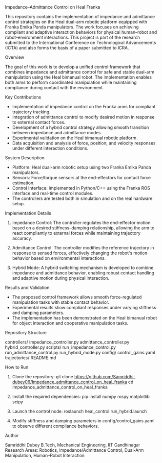 Impedance–Admittance Control on Heal Franka

This repository contains the implementation of impedance and admittance control strategies on the Heal dual-arm robotic platform equipped with Franka Emika Panda manipulators. The work focuses on achieving compliant and adaptive interaction behaviors for physical human–robot and robot–environment interactions. This project is part of the research submitted to the International Conference on Technological Advancements (ICTA) and also forms the basis of a paper submitted to ICRA.

Overview

The goal of this work is to develop a unified control framework that combines impedance and admittance control for safe and stable dual-arm manipulation using the Heal bimanual robot. The implementation enables both arms to perform coordinated manipulation while maintaining compliance during contact with the environment.

Key Contributions
- Implementation of impedance control on the Franka arms for compliant trajectory tracking.
- Integration of admittance control to modify desired motion in response to external contact forces.
- Development of a hybrid control strategy allowing smooth transition between impedance and admittance modes.
- Experimental validation on the Heal bimanual robotic platform.
- Data acquisition and analysis of force, position, and velocity responses under different interaction conditions.

System Description

- Platform: Heal dual-arm robotic setup using two Franka Emika Panda manipulators.
- Sensors: Force/torque sensors at the end-effectors for contact force estimation.
- Control Interface: Implemented in Python/C++ using the Franka ROS interface and real-time control modules.
- The controllers are tested both in simulation and on the real hardware setup.

Implementation Details

1. Impedance Control: 
   The controller regulates the end-effector motion based on a desired stiffness–damping relationship, allowing the arm to react compliantly to external forces while maintaining trajectory accuracy.

2. Admittance Control:
   The controller modifies the reference trajectory in response to sensed forces, effectively changing the robot's motion behavior based on environmental interactions.

3. Hybrid Mode:
   A hybrid switching mechanism is developed to combine impedance and admittance behavior, enabling robust contact handling and adaptive motion during physical interaction.

Results and Validation

- The proposed control framework allows smooth force-regulated manipulation tasks with stable contact behavior.
- Experimental results show compliant responses under varying stiffness and damping parameters.
- The implementation has been demonstrated on the Heal bimanual robot for object interaction and cooperative manipulation tasks.

Repository Structure

controllers/
    impedance_controller.py
    admittance_controller.py
    hybrid_controller.py
scripts/
    run_impedance_control.py
    run_admittance_control.py
    run_hybrid_mode.py
config/
    control_gains.yaml
    trajectories/
README.md

How to Run

1. Clone the repository:
   git clone https://github.com/Samriddhi-dubey06/Impedance_admittance_control_on_heal_franka
   cd Impedance_admittance_control_on_heal_franka

2. Install the required dependencies:
   pip install numpy rospy matplotlib scipy

3. Launch the control node:
   roslaunch heal_control run_hybrid.launch

4. Modify stiffness and damping parameters in config/control_gains.yaml to observe different compliance behaviors.

Author

Samriddhi Dubey
B.Tech, Mechanical Engineering, IIT Gandhinagar
Research Areas: Robotics, Impedance/Admittance Control, Dual-Arm Manipulation, Human–Robot Interaction
